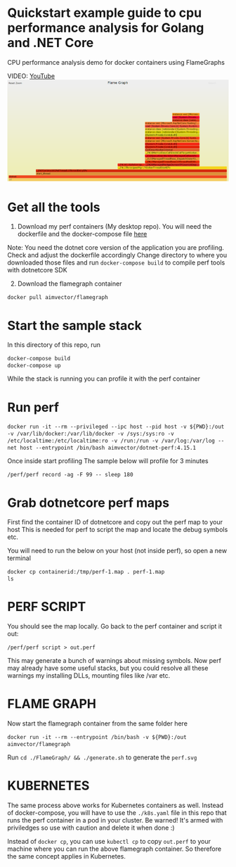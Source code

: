 # Quickstart example guide to cpu performance analysis for Golang and .NET Core
CPU performance analysis demo for docker containers using FlameGraphs

VIDEO: [YouTube](https://www.youtube.com/watch?v=ZaKJL9uUiXY)
![sample](./example.png)

# Get all the tools

1) Download my perf containers (My desktop repo). You will need the dockerfile and the docker-compose file [here](https://github.com/marcel-dempers/my-desktop/tree/master/dockerfiles/perf/dotnetcore)

Note: You need the dotnet core version of the application you are profiling. Check and adjust the dockerfile accordingly
Change directory to where you downloaded those files and run `docker-compose build` to compile perf tools with dotnetcore SDK

2) Download the flamegraph container
```
docker pull aimvector/flamegraph
```

# Start the sample stack

In this directory of this repo, run

```
docker-compose build
docker-compose up
```

While the stack is running you can profile it with the perf container
# Run perf

```
docker run -it --rm --privileged --ipc host --pid host -v ${PWD}:/out -v /var/lib/docker:/var/lib/docker -v /sys:/sys:ro -v /etc/localtime:/etc/localtime:ro -v /run:/run -v /var/log:/var/log --net host --entrypoint /bin/bash aimvector/dotnet-perf:4.15.1
```

Once inside start profiling
The sample below will profile for 3 minutes

```
/perf/perf record -ag -F 99 -- sleep 180
```

# Grab dotnetcore perf maps 

First find the container ID of dotnetcore and copy out the perf map to your host
This is needed for perf to script the map and locate the debug symbols etc.

You will need to run the below on your host (not inside perf), so open a new terminal

```
docker cp containerid:/tmp/perf-1.map . perf-1.map
ls
```

# PERF SCRIPT
You should see the map locally.
Go back to the perf container and script it out:

```
/perf/perf script > out.perf
```

This may generate a bunch of warnings about missing symbols.
Now perf may already have some useful stacks, but you could resolve all these warnings my installing DLLs, mounting files like /var etc.

# FLAME GRAPH

Now start the flamegraph container from the same folder here

```
docker run -it --rm --entrypoint /bin/bash -v ${PWD}:/out aimvector/flamegraph
```

Run `cd ./FlameGraph/ && ./generate.sh` to generate the `perf.svg`

# KUBERNETES

The same process above works for Kubernetes containers as well.
Instead of docker-compose, you will have to use the `./k8s.yaml` file in this repo that runs the perf container in a pod in your cluster.
Be warned! It's armed with priviledges so use with caution and delete it when done :)

Instead of `docker cp`, you can use `kubectl cp` to copy `out.perf` to your machine where you can run the above flamegraph container.
So therefore the same concept applies in Kubernetes.
